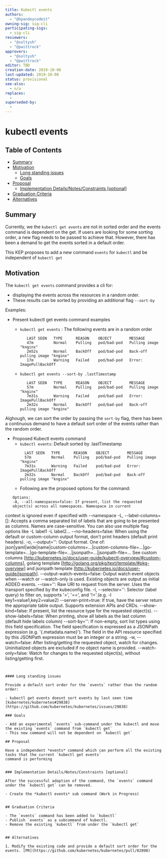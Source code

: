 ```yaml
---
title: Kubectl events
authors:
  - "@hpandeycodeit"
owning-sig: sig-cli
participating-sigs:
  - sig-cli
reviewers:
  - "@soltysh"
  - "@pwittrock"
approvers:
  - "@soltysh"
  - "@pwittrock"
editor: TBD
creation-date: 2019-10-08
last-updated: 2019-10-08
status: provisional
see-also:
  - n/a
replaces:
  - 
superseded-by:
  -
---
```


# kubectl events

## Table of Contents

<!-- toc -->
- [Summary](#summary)
- [Motivation](#motivation)
    - [Long standing issues](#long-standing-issues)
  - [Goals](#goals)
- [Proposal](#proposal)
  - [Implementation Details/Notes/Constraints [optional]](#implementation-detailsnotesconstraints-optional)
- [Graduation Criteria](#graduation-criteria)
- [Alternatives](#alternatives)
<!-- /toc -->

## Summary

Currently, we the `kubectl get events` are not in sorted order and the events command is dependent on the get. 
If users are looking for some sorting order, a new flag needs to be passed to achieve that. However, there has been a demand to 
get the events sorted in a default order. 

This KEP proposes to add a new command `events` for `kubectl` and  be independent of `kubectl get`

## Motivation

The `kubectl get events` command provides a cli for:

- displaying the events across the resources in a random order. 
- These results can be sorted by providing an additional flag `--sort-by`

Examples:

- Present kubectl get events  command examples
  - `kubectl get events` : The following events are in a random order
     ```
        LAST SEEN   TYPE      REASON    OBJECT        MESSAGE
        47m         Normal    Pulling   pod/bad-pod   Pulling image "knginx"
        2m52s       Normal    BackOff   pod/bad-pod   Back-off pulling image "knginx"
        17m         Warning   Failed    pod/bad-pod   Error: ImagePullBackOff 
     ```

  - `kubectl get events --sort-by .lastTimestamp` 
    ```
       LAST SEEN   TYPE      REASON    OBJECT        MESSAGE
       57m         Normal    Pulling   pod/bad-pod   Pulling image "knginx"
       7m31s       Warning   Failed    pod/bad-pod   Error: ImagePullBackOff
       2m32s       Normal    BackOff   pod/bad-pod   Back-off pulling image "knginx" 
    ```

Alghough, we can sort the order by passing the `sort-by` flag, there has been a continuous demand 
to have a default sort order of the events rather than the random order. 


- Proposed Kubectl events command
  - `kubectl events`: Default sorted by .lastTimestamp
     ```
       LAST SEEN   TYPE      REASON    OBJECT        MESSAGE
       57m         Normal    Pulling   pod/bad-pod   Pulling image "knginx"
       7m31s       Warning   Failed    pod/bad-pod   Error: ImagePullBackOff
       2m32s       Normal    BackOff   pod/bad-pod   Back-off pulling image "knginx" 
      ```
  - Following are the proposed options for the command: 
  ```
  Options:
  -A, --all-namespaces=false: If present, list the requested object(s) across all namespaces. Namespace in current
context is ignored even if specified with --namespace
  -L, --label-columns=[]: Accepts a comma separated list of labels that are going to be presented as columns. Names are
case-sensitive. You can also use multiple flag options like -L label1 -L label2...
      --no-headers=false: When using the default or custom-column output format, don't print headers (default print
headers).
  -o, --output='': Output format. One of:
json|yaml|wide|name|custom-columns=...|custom-columns-file=...|go-template=...|go-template-file=...|jsonpath=...|jsonpath-file=...
See custom columns [http://kubernetes.io/docs/user-guide/kubectl-overview/#custom-columns], golang template
[http://golang.org/pkg/text/template/#pkg-overview] and jsonpath template
[http://kubernetes.io/docs/user-guide/jsonpath].
      --output-watch-events=false: Output watch event objects when --watch or --watch-only is used. Existing objects are
output as initial ADDED events.
      --raw='': Raw URI to request from the server.  Uses the transport specified by the kubeconfig file.
  -l, --selector='': Selector (label query) to filter on, supports '=', '==', and '!='.(e.g. -l key1=value1,key2=value2)
      --server-print=true: If true, have the server return the appropriate table output. Supports extension APIs and CRDs.
      --show-kind=false: If present, list the resource type for the requested object(s).
      --show-labels=false: When printing, show all labels as the last column (default hide labels column)
      --sort-by='': If non-empty, sort list types using this field specification.  The field specification is expressed
as a JSONPath expression (e.g. '{.metadata.name}'). The field in the API resource specified by this JSONPath expression
must be an integer or a string.
  -w, --watch=false: After listing/getting the requested object, watch for changes. Uninitialized objects are excluded
if no object name is provided.
      --watch-only=false: Watch for changes to the requested object(s), without listing/getting first.

  ```
  

#### Long standing issues

Provide a default sort order for the `events` rather than the random order: 

- kubectl get events doesnt sort events by last seen time [kubernetes/kubernetes#29838](https://github.com/kubernetes/kubernetes/issues/29838)

### Goals

- Add an experimental `events` sub-command under the kubectl and move the existing `events` command from `kubectl get` 
- This new command will not be dependent on `kubectl get`

## Proposal

Have a independent *events* command which can perform all the existing tasks that the current `kubectl get events` 
command is performing


### Implementation Details/Notes/Constraints [optional]

After the successful adoption of the command, the `events` command under the `kubectl get` can be removed. 

- Create the *kubectl events* sub command (Work in Progress)


## Graduation Criteria

- The `events` command has been added to `kubectl` 
- Publish `events` as a subcommand of kubectl.
- Remove the existing `kubectl` from under the `kubectl get` 


## Alternatives

1. Modify the existing code and provide a default sort order for the events. [PR](https://github.com/kubernetes/kubernetes/pull/82898)

